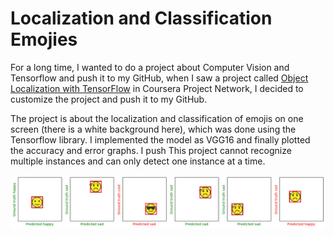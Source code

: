 # Localization and Classification Emojies
For a long time, I wanted to do a project about Computer Vision and Tensorflow and push it to my GitHub, when I saw a project called [Object Localization with TensorFlow](https://www.coursera.org/projects/object-localization-tensorflow) in Coursera Project Network, I decided to customize the project and push it to my GitHub.

The project is about the localization and classification of emojis on one screen (there is a white background here), which was done using the Tensorflow library. I implemented the model as VGG16 and finally plotted the accuracy and error graphs. I push
This project cannot recognize multiple instances and can only detect one instance at a time.

<img width="1000" src="https://github.com/masoudmahdavi/Localization-emojies/blob/main/Emojis.png?raw=true">
